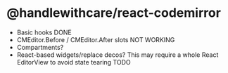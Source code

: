# @handlewithcare/react-codemirror

- Basic hooks DONE
- CMEditor.Before / CMEditor.After slots NOT WORKING
- Compartments?
- React-based widgets/replace decos? This may require a whole React EditorView
  to avoid state tearing TODO
